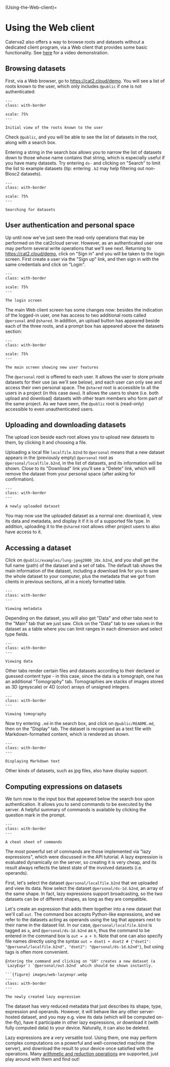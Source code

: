 (Using-the-Web-client)=
# Using the Web client

Caterva2 also offers a way to browse roots and datasets without a dedicated client program, via a Web client that provides some basic functionality. See [here](https://ironarray.wistia.com/medias/buv0bborg3) for a video demonstration.

## Browsing datasets

First, via a Web browser, go to <https://cat2.cloud/demo>. You will see a list of roots known to the user, which only includes `@public` if one is not authenticated:

<!-- For image options, see # (https://myst-parser.readthedocs.io/en/latest/syntax/images_and_figures.html)
-->

```{figure} images/web-initial-view.webp
---
class: with-border

scale: 75%
---

Initial view of the roots known to the user
```

Check `@public`, and you will be able to see the list of datasets in the root, along with a search box.

Entering a string in the search box allows you to narrow the list of datasets down to those whose name contains that string, which is especially useful if you have many datasets.  Try entering `ds-` and clicking on "Search" to limit the list to example datasets (tip: entering `.b2` may help filtering out non-Blosc2 datasets).

```{figure} images/web-dataset-search.webp
---
class: with-border

scale: 75%
---

Searching for datasets
```

## User authentication and personal space

Up until now we've just seen the read-only operations that may be performed on the cat2cloud server.  However, as an authenticated user one may perform several write operations that we'll see next.
 Returning to <https://cat2.cloud/demo>, click on "Sign in" and you will be taken to the login screen. First create a user via the "Sign up" link, and then sign in with the same credentials and click on "Login".

```{figure} images/web-login.webp
---
class: with-border

scale: 75%
---

The login screen
```

The main Web client screen has some changes now: besides the indication of the logged-in user, one has access to two additional roots called `@personal` and `@shared`. In addition, an upload button has appeared beside each of the three roots, and a prompt box has appeared above the datasets section:

```{figure} images/web-roots.webp
---
class: with-border

scale: 75%
---

The main screen showing new user features
```

The `@personal` root is offered to each user.  It allows the user to store private datasets for their use (as we'll see below), and each user can only see and access their own personal space. The `@shared` root is accessible to all the users in a project (in this case `demo`).  It allows the users to share (i.e. both upload and download) datasets with other team members who form part of the same project. As we have seen, the `@public` root is (read-only) accessible to even unauthenticated users.

## Uploading and downloading datasets
The upload icon beside each root allows you to upload new datasets to them, by clicking it and choosing a file.

Uploading a local file `localfile.b2nd` to `@personal` means that a new dataset appears in the (previously empty) `@personal` root as `@personal/localfile.b2nd`, in the list of datasets, and its information will be shown.  Close to its "Download" link you'll see a "Delete" link, which will remove the dataset from your personal space (after asking for confirmation).

```{figure} images/web-upload.webp
---
class: with-border
---

A newly uploaded dataset
```

You may now use the uploaded dataset as a normal one: download it, view its data and metadata, and display it if it is of a supported file type. In addition, uploading it to the `@shared` root allows other project users to also have access to it.

## Accessing a dataset

Click on `@public/examples/lung-jpeg2000_10x.b2nd`, and you shall get the full name (path) of the dataset and a set of tabs.  The default tab shows the main information of the dataset, including a download link for you to save the whole dataset to your computer, plus the metadata that we got from clients in previous sections, all in a nicely formatted table.

```{figure} images/web-main.webp
---
class: with-border
---

Viewing metadata
```

Depending on the dataset, you will also get "Data" and other tabs next to the "Main" tab that we just saw.  Click on the "Data" tab to see values in the dataset as a table where you can limit ranges in each dimension and select type fields.

```{figure} images/web-data.webp
---
class: with-border
---

Viewing data
```

Other tabs render certain files and datasets according to their declared or guessed content type - in this case, since the data is a tomograph, one has an additional "Tomography" tab. Tomographies are stacks of images stored as 3D (greyscale) or 4D (color) arrays of unsigned integers.
```{figure} images/web-tomograph.webp
---
class: with-border
---

Viewing tomography
```

Now try entering `.md` in the search box, and click on `@public/README.md`, then on the "Display" tab.  The dataset is recognised as a text file with Markdown-formatted content, which is rendered as shown.

```{figure} images/web-display-md.webp
---
class: with-border
---

Displaying Markdown text
```
Other kinds of datasets, such as jpg files, also have display support.

## Computing expressions on datasets

We turn now to the input box that appeared below the search box upon authentication. It allows you to send commands to be executed by the server. A helpful summary of commands is available by clicking the question mark in the prompt.
```{figure} images/web-prompt.webp
---
class: with-border
---

A cheat sheet of commands
```
The most powerful set of commands are those implemented via "lazy expressions", which were discussed in the API tutorial. A lazy expression is evaluated dynamically on the server, so creating it is very cheap, and its result always reflects the latest state of the involved datasets (i.e. operands).

First, let's select the dataset `@personal/localfile.b2nd` that we uploaded and view its data. Now select the dataset `@personal/ds-1d.b2nd`, an array of the same shape. In fact, lazy expressions support broadcasting, so the two datasets can be of different shapes, as long as they are compatible.

Let's create an expression that adds them together into a new dataset that we'll call `out`.  The command box accepts Python-like expressions, and we refer to the datasets acting as operands using the tag that appears next to their name in the dataset list.  In our case, `@personal/localfile.b2nd` is tagged as `a`, and `@personal/ds-1d.b2nd` as `h`, thus the command to be entered in the command box is `out = a + h`. Note that one can also specify file names directly using the syntax ``out = dset1 + dset2 # {"dset1": "@personal/localfile.b2nd", "dset2": "@personal/ds-1d.b2nd"}``, but using tags is often more convenient.

```{figure} images/web-command.webp
Entering the command and clicking on "GO" creates a new dataset (a `LazyExpr`) `@personal/out.b2nd` which should be shown instantly.

```{figure} images/web-lazyexpr.webp
---
class: with-border
---

The newly created lazy expression
```

The dataset has very reduced metadata that just describes its shape, type, expression and operands.  However, it will behave like any other server-hosted dataset, and you may e.g. view its data (which will be computed on-the-fly), have it participate in other lazy expressions, or download it (with fully computed data) to your device. Naturally, it can also be deleted.

Lazy expressions are a very versatile tool. Using them, one may perform complex computations on a powerful and well-connected machine (the server), and download the result to your device once satisfied with the operations.  Many [arithmetic and reduction operations][b2-lazyexpr] are supported, just play around with them and find out!

[b2-lazyexpr]: https://www.blosc.org/python-blosc2/getting_started/tutorials/02.lazyarray-expressions.html
    "LazyArray: Expressions containing NDArray objects (and others) (Python-Blosc2 documentation)"
